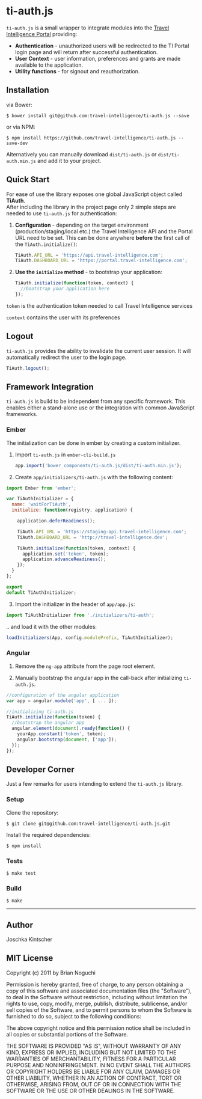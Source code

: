 ti-auth.js
==========

`ti-auth.js` is a small wrapper to integrate modules into the [Travel Intelligence Portal](https://travel-intelligence.com) providing:
- **Authentication** - unauthorized users will be redirected to the TI Portal login page and will return after successful authentication.
- **User Context** - user information, preferences and grants are made available to the application.
- **Utility functions** - for signout and reauthorization.


## Installation
via Bower:

    $ bower install git@github.com:travel-intelligence/ti-auth.js --save

or via NPM:

    $ npm install https://github.com/travel-intelligence/ti-auth.js --save-dev

Alternatively you can manually download `dist/ti-auth.js` or `dist/ti-auth.min.js` and add it to your project.

## Quick Start

For ease of use the library exposes one global JavaScript object called **TiAuth**.<br>
After including the library in the project page only 2 simple steps are needed to use `ti-auth.js` for authentication:

1. **Configuration** - depending on the target environment (production/staging/local etc.) the Travel Intelligence API and the
Portal URL need to be set. This can be done anywhere **before** the first call of the `TiAuth.initialize()`:

    ```javascript
    TiAuth.API_URL = 'https://api.travel-intelligence.com';
    TiAuth.DASHBOARD_URL = 'https://portal.travel-intelligence.com';
    ```

2. **Use the `initialize` method** - to bootstrap your application:

    ```javascript
    TiAuth.initialize(function(token, context) {
      //bootstrap your application here
    });
    ```

  `token` is the authentication token needed to call Travel Intelligence services

  `context` contains the user with its preferences

## Logout

`ti-auth.js` provides the ability to invalidate the current user session. It will automatically redirect the user to the login page.

```javascript
TiAuth.logout();
```

## Framework Integration
`ti-auth.js` is build to be independent from any specific framework. This enables either a stand-alone use or the integration with common JavaScript frameworks.

### Ember

The initialization can be done in ember by creating a custom initializer.

1. Import `ti-auth.js` in `ember-cli-build.js`
   ```javascript
   app.import('bower_components/ti-auth.js/dist/ti-auth.min.js');
   ```
2. Create `app/initializers/ti-auth.js` with the following content:
  ```javascript
  import Ember from 'ember';

  var TiAuthInitializer = {
    name: 'waitForTiAuth',
    initialize: function(registry, application) {

      application.deferReadiness();

      TiAuth.API_URL = 'https://staging-api.travel-intelligence.com';
      TiAuth.DASHBOARD_URL = 'http://travel-intelligence.dev';

      TiAuth.initialize(function(token, context) {
        application.set('token', token);
        application.advanceReadiness();
      });
    }
  };

  export
  default TiAuthInitializer;
  ```
3. Import the initializer in the header of `app/app.js`:
  ```javascript
  import TiAuthInitializer from './initializers/ti-auth';
  ```
  .. and load it with the other modules:
  ```javascript
  loadInitializers(App, config.modulePrefix, TiAuthInitializer);
  ```

### Angular

1. Remove the `ng-app` attribute from the page root element.

2. Manually bootstrap the angular app in the call-back after initializing `ti-auth.js`.   

  ```javascript
  //configuration of the angular application
  var app = angular.module('app', [ ... ]);

  //initializing ti-auth.js
  TiAuth.initialize(function(token) {
    //bootstrap the angular app
    angular.element(document).ready(function() {
      yourApp.constant('token', token);
      angular.bootstrap(document, ['app']);
    });
  });
  ```

## Developer Corner

Just a few remarks for users intending to extend the `ti-auth.js` library.

### Setup
Clone the repository:

    $ git clone git@github.com:travel-intelligence/ti-auth.js.git

Install the required dependencies:

    $ npm install

### Tests

    $ make test

### Build

    $ make


---
## Author
Joschka Kintscher

## MIT License
Copyright (c) 2011 by Brian Noguchi

Permission is hereby granted, free of charge, to any person obtaining a copy
of this software and associated documentation files (the "Software"), to deal
in the Software without restriction, including without limitation the rights
to use, copy, modify, merge, publish, distribute, sublicense, and/or sell
copies of the Software, and to permit persons to whom the Software is
furnished to do so, subject to the following conditions:

The above copyright notice and this permission notice shall be included in
all copies or substantial portions of the Software.

THE SOFTWARE IS PROVIDED "AS IS", WITHOUT WARRANTY OF ANY KIND, EXPRESS OR
IMPLIED, INCLUDING BUT NOT LIMITED TO THE WARRANTIES OF MERCHANTABILITY,
FITNESS FOR A PARTICULAR PURPOSE AND NONINFRINGEMENT. IN NO EVENT SHALL THE
AUTHORS OR COPYRIGHT HOLDERS BE LIABLE FOR ANY CLAIM, DAMAGES OR OTHER
LIABILITY, WHETHER IN AN ACTION OF CONTRACT, TORT OR OTHERWISE, ARISING FROM,
OUT OF OR IN CONNECTION WITH THE SOFTWARE OR THE USE OR OTHER DEALINGS IN
THE SOFTWARE.

